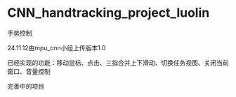 # CNN_handtracking_project_luolin
手势控制


24.11.12由mpu_cnn小组上传版本1.0

已经实现的功能：移动鼠标、点击、三指合并上下滑动、切换任务视图、关闭当前窗口、音量控制

完善中的项目
